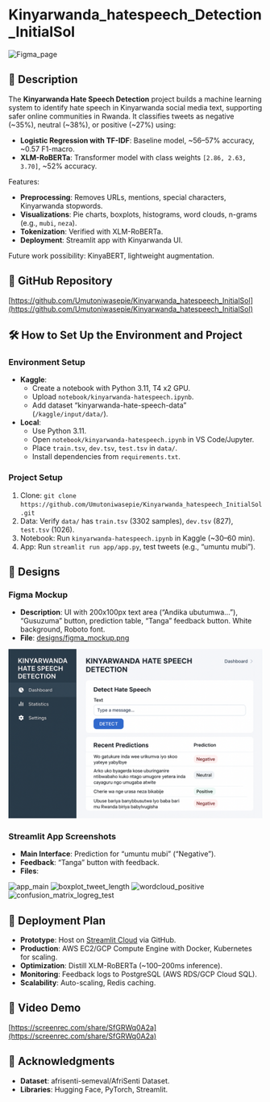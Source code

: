 # Kinyarwanda_hatespeech_Detection_InitialSol

![Figma_page](https://github.com/user-attachments/assets/037fc8b1-dff0-44e4-b525-bd0b3e9d2282)


## 📖 Description

The **Kinyarwanda Hate Speech Detection** project builds a machine learning system to identify hate speech in Kinyarwanda social media text, supporting safer online communities in Rwanda. It classifies tweets as negative (~35%), neutral (~38%), or positive (~27%) using:

- **Logistic Regression with TF-IDF**: Baseline model, ~56–57% accuracy, ~0.57 F1-macro.
- **XLM-RoBERTa**: Transformer model with class weights `[2.86, 2.63, 3.70]`, ~52% accuracy.

Features:
- **Preprocessing**: Removes URLs, mentions, special characters, Kinyarwanda stopwords.
- **Visualizations**: Pie charts, boxplots, histograms, word clouds, n-grams (e.g., `mubi`, `neza`).
- **Tokenization**: Verified with XLM-RoBERTa.
- **Deployment**: Streamlit app with Kinyarwanda UI.

Future work possibility: KinyaBERT, lightweight augmentation.

## 🔗 GitHub Repository

[https://github.com/Umutoniwasepie/Kinyarwanda_hatespeech_InitialSol](https://github.com/Umutoniwasepie/Kinyarwanda_hatespeech_InitialSol)

## 🛠️ How to Set Up the Environment and Project

### Environment Setup
- **Kaggle**:
  - Create a notebook with Python 3.11, T4 x2 GPU.
  - Upload `notebook/kinyarwanda-hatespeech.ipynb`.
  - Add dataset “kinyarwanda-hate-speech-data” (`/kaggle/input/data/`).
- **Local**:
  - Use Python 3.11.
  - Open `notebook/kinyarwanda-hatespeech.ipynb` in VS Code/Jupyter.
  - Place `train.tsv`, `dev.tsv`, `test.tsv` in `data/`.
  - Install dependencies from `requirements.txt`.

### Project Setup
1. Clone: `git clone https://github.com/Umutoniwasepie/Kinyarwanda_hatespeech_InitialSol.git`
2. Data: Verify `data/` has `train.tsv` (3302 samples), `dev.tsv` (827), `test.tsv` (1026).
3. Notebook: Run `kinyarwanda-hatespeech.ipynb` in Kaggle (~30–60 min).
4. App: Run `streamlit run app/app.py`, test tweets (e.g., “umuntu mubi”).

## 🎨 Designs

### Figma Mockup
- **Description**: UI with 200x100px text area (“Andika ubutumwa...”), “Gusuzuma” button, prediction table, “Tanga” feedback button. White background, Roboto font.
- **File**: [designs/figma_mockup.png](designs/Figma_mockup.png)

![Figma Mockup](designs/Figma_mockup.png)

### Streamlit App Screenshots
- **Main Interface**: Prediction for “umuntu mubi” (“Negative”).
- **Feedback**: “Tanga” button with feedback.
- **Files**:

![app_main](https://github.com/user-attachments/assets/8ae4f287-3127-4e3e-8650-83f3fc392602)
![boxplot_tweet_length](https://github.com/user-attachments/assets/b8c010ae-5911-46e6-ab91-e12bc22697c5)
![wordcloud_positive](https://github.com/user-attachments/assets/9129337c-216a-4e6f-b02b-faec04142688)
![confusion_matrix_logreg_test](https://github.com/user-attachments/assets/e5fd2510-2be1-4ae8-846d-d626d175283b)


## 🚀 Deployment Plan

- **Prototype**: Host on [Streamlit Cloud](https://streamlit.io/cloud) via GitHub.
- **Production**: AWS EC2/GCP Compute Engine with Docker, Kubernetes for scaling.
- **Optimization**: Distill XLM-RoBERTa (~100–200ms inference).
- **Monitoring**: Feedback logs to PostgreSQL (AWS RDS/GCP Cloud SQL).
- **Scalability**: Auto-scaling, Redis caching.

## 🎥 Video Demo


[https://screenrec.com/share/SfGRWq0A2a](https://screenrec.com/share/SfGRWq0A2a)


## 🙏 Acknowledgments

- **Dataset**: afrisenti-semeval/AfriSenti Dataset.
- **Libraries**: Hugging Face, PyTorch, Streamlit.
